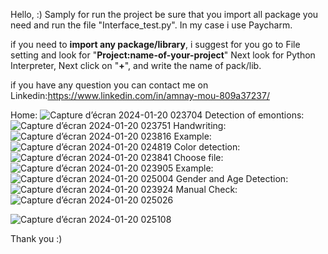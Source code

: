   Hello, :)
Samply for run the project be sure that you import all package you need and run the file "Interface_test.py". 
In my case i use Paycharm.

if you need to **import any package/library**, i suggest for you go to File setting and look for "**Project:name-of-your-project**" Next look for Python Interpreter, Next click on "**+**", and write the name of pack/lib.

if you have any question you can contact me on Linkedin:https://www.linkedin.com/in/amnay-mou-809a37237/

Home:
![Capture d’écran 2024-01-20 023704](https://github.com/Amnay-Mou/AI-Handwriting-Detection-emotions-Color-Detection-Gender-Age-Detection-Emotion/assets/112958107/cfa20a78-994e-4ac0-aeb9-0209c1651e75)
Detection of emontions:
![Capture d’écran 2024-01-20 023751](https://github.com/Amnay-Mou/AI-Handwriting-Detection-emotions-Color-Detection-Gender-Age-Detection-Emotion/assets/112958107/afaf1974-2a80-48dc-8d98-f437e4c636c1)
Handwriting:
![Capture d’écran 2024-01-20 023816](https://github.com/Amnay-Mou/AI-Handwriting-Detection-emotions-Color-Detection-Gender-Age-Detection-Emotion/assets/112958107/87786626-fdf9-4f64-b451-79a6ddc547f5)
Example:
![Capture d’écran 2024-01-20 024819](https://github.com/Amnay-Mou/AI-Handwriting-Detection-emotions-Color-Detection-Gender-Age-Detection-Emotion/assets/112958107/898f289b-6085-4129-b72a-a28d0c6b33fb)
Color detection:
![Capture d’écran 2024-01-20 023841](https://github.com/Amnay-Mou/AI-Handwriting-Detection-emotions-Color-Detection-Gender-Age-Detection-Emotion/assets/112958107/6145b5ac-fc35-49ec-8fed-34e91dd6bf7d)
Choose file:
![Capture d’écran 2024-01-20 023905](https://github.com/Amnay-Mou/AI-Handwriting-Detection-emotions-Color-Detection-Gender-Age-Detection-Emotion/assets/112958107/40577b00-2999-418c-88ee-7f59f6ccce1a)
Example:
![Capture d’écran 2024-01-20 025004](https://github.com/Amnay-Mou/AI-Handwriting-Detection-emotions-Color-Detection-Gender-Age-Detection-Emotion/assets/112958107/44a83d72-6543-4e33-a243-db5c7c6b770b)
Gender and Age Detection:
![Capture d’écran 2024-01-20 023924](https://github.com/Amnay-Mou/AI-Handwriting-Detection-emotions-Color-Detection-Gender-Age-Detection-Emotion/assets/112958107/3e66cce2-9aac-4721-bd91-754b389635d2)
Manual Check:
![Capture d’écran 2024-01-20 025026](https://github.com/Amnay-Mou/AI-Handwriting-Detection-emotions-Color-Detection-Gender-Age-Detection-Emotion/assets/112958107/cfb67252-b822-4ceb-ba9c-10e8824e55ea)

![Capture d’écran 2024-01-20 025108](https://github.com/Amnay-Mou/AI-Handwriting-Detection-emotions-Color-Detection-Gender-Age-Detection-Emotion/assets/112958107/180cb177-6172-4430-b0d4-bcb95840dc1a)


Thank you
   :)
